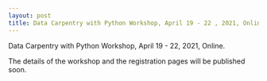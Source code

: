 ```yaml
---
layout: post
title: Data Carpentry with Python Workshop, April 19 - 22 , 2021, Online
---
```

Data Carpentry with Python Workshop, April 19 - 22, 2021, Online.

The details of the workshop and the registration pages will be published soon.
